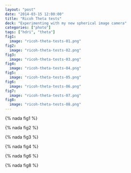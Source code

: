 ```yaml
---
layout: "post"
date: "2014-03-15 12:00:00"
title: "Ricoh Theta tests"
deck: "Experimenting with my new spherical image camera"
categories: ["photo"]
tags: ["hdri", "theta"]
fig1:
  image: "ricoh-theta-tests-01.png"
fig2:
  image: "ricoh-theta-tests-02.png"
fig3:
  image: "ricoh-theta-tests-03.png"
fig4:
  image: "ricoh-theta-tests-04.png"
fig5:
  image: "ricoh-theta-tests-05.png"
fig6:
  image: "ricoh-theta-tests-06.png"
fig7:
  image: "ricoh-theta-tests-07.png"
fig8:
  image: "ricoh-theta-tests-08.png"
---
```


{% nada fig1 %}

{% nada fig2 %}

{% nada fig3 %}

{% nada fig4 %}

{% nada fig6 %}

{% nada fig8 %}
